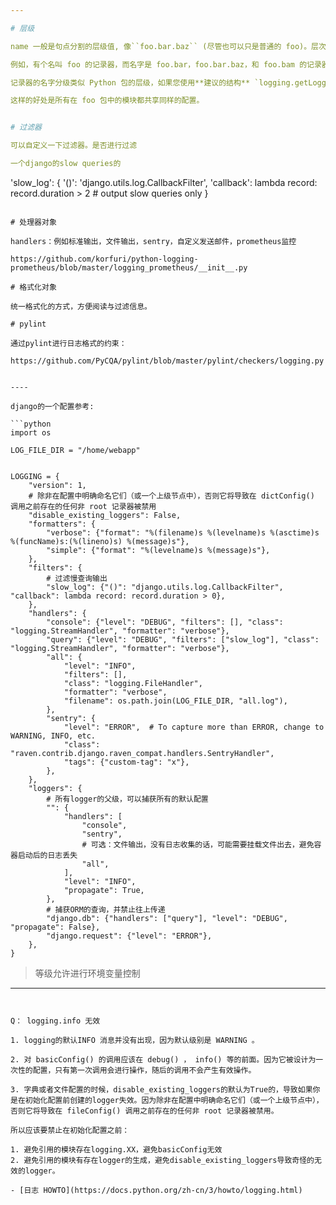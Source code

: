 ```yaml
---

# 层级

name 一般是句点分割的层级值, 像``foo.bar.baz`` (尽管也可以只是普通的 foo)。层次结构列表中位于下方的记录器是列表中较高位置的记录器的子级。

例如，有个名叫 foo 的记录器，而名字是 foo.bar，foo.bar.baz，和 foo.bam 的记录器都是 foo 的子级。

记录器的名字分级类似 Python 包的层级，如果您使用**建议的结构** `logging.getLogger(__name__)` 在每个模块的基础上组织记录器，则与之完全相同。这是因为在模块里，`__name__` 是该模块在 Python 包命名空间中的名字。

这样的好处是所有在 foo 包中的模块都共享同样的配置。


# 过滤器

可以自定义一下过滤器。是否进行过滤

一个django的slow queries的
```
'slow_log': {
    '()': 'django.utils.log.CallbackFilter',
    'callback': lambda record: record.duration > 2 # output slow queries only
}

```

# 处理器对象

handlers：例如标准输出，文件输出，sentry，自定义发送邮件，prometheus监控

https://github.com/korfuri/python-logging-prometheus/blob/master/logging_prometheus/__init__.py

# 格式化对象

统一格式化的方式，方便阅读与过滤信息。

# pylint

通过pylint进行日志格式的约束：

https://github.com/PyCQA/pylint/blob/master/pylint/checkers/logging.py


----

django的一个配置参考:

```python
import os

LOG_FILE_DIR = "/home/webapp"


LOGGING = {
    "version": 1,
    # 除非在配置中明确命名它们（或一个上级节点中），否则它将导致在 dictConfig() 调用之前存在的任何非 root 记录器被禁用
    "disable_existing_loggers": False,
    "formatters": {
        "verbose": {"format": "%(filename)s %(levelname)s %(asctime)s %(funcName)s:(%(lineno)s) %(message)s"},
        "simple": {"format": "%(levelname)s %(message)s"},
    },
    "filters": {
        # 过滤慢查询输出
        "slow_log": {"()": "django.utils.log.CallbackFilter", "callback": lambda record: record.duration > 0},
    },
    "handlers": {
        "console": {"level": "DEBUG", "filters": [], "class": "logging.StreamHandler", "formatter": "verbose"},
        "query": {"level": "DEBUG", "filters": ["slow_log"], "class": "logging.StreamHandler", "formatter": "verbose"},
        "all": {
            "level": "INFO",
            "filters": [],
            "class": "logging.FileHandler",
            "formatter": "verbose",
            "filename": os.path.join(LOG_FILE_DIR, "all.log"),
        },
        "sentry": {
            "level": "ERROR",  # To capture more than ERROR, change to WARNING, INFO, etc.
            "class": "raven.contrib.django.raven_compat.handlers.SentryHandler",
            "tags": {"custom-tag": "x"},
        },
    },
    "loggers": {
        # 所有logger的父级，可以捕获所有的默认配置
        "": {
            "handlers": [
                "console",
                "sentry",
                # 可选：文件输出，没有日志收集的话，可能需要挂载文件出去，避免容器启动后的日志丢失
                "all",
            ],
            "level": "INFO",
            "propagate": True,
        },
        # 捕获ORM的查询，并禁止往上传递
        "django.db": {"handlers": ["query"], "level": "DEBUG", "propagate": False},
        "django.request": {"level": "ERROR"},
    },
}
```

> 等级允许进行环境变量控制

---
```


Q： logging.info 无效

1. logging的默认INFO 消息并没有出现，因为默认级别是 WARNING 。

2. 对 basicConfig() 的调用应该在 debug() ， info() 等的前面。因为它被设计为一次性的配置，只有第一次调用会进行操作，随后的调用不会产生有效操作。

3. 字典或者文件配置的时候，disable_existing_loggers的默认为True的，导致如果你是在初始化配置前创建的logger失效。因为除非在配置中明确命名它们（或一个上级节点中），否则它将导致在 fileConfig() 调用之前存在的任何非 root 记录器被禁用。

所以应该要禁止在初始化配置之前：

1. 避免引用的模块存在logging.XX，避免basicConfig无效
2. 避免引用的模块有存在logger的生成，避免disable_existing_loggers导致奇怪的无效的logger。

- [日志 HOWTO](https://docs.python.org/zh-cn/3/howto/logging.html)

